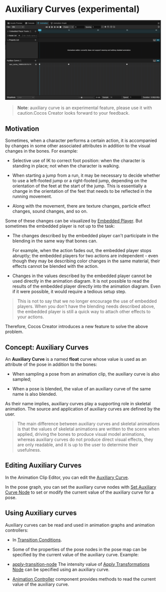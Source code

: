 # Auxiliary Curves (experimental)

![auxiliary-curve.png](./img/auxiliary-curve.png)

> **Note**: auxiliary curve is an experimental feature, please use it with caution.Cocos Creator looks forward to your feedback.

## Motivation

Sometimes, when a character performs a certain action, it is accompanied by changes in some other associated attributes in addition to the visual changes in the bones. For example:

- Selective use of IK to correct foot position: when the character is standing in place; not when the character is walking.

- When starting a jump from a run, it may be necessary to decide whether to use a left-footed jump or a right-footed jump, depending on the orientation of the feet at the start of the jump. This is essentially a change in the orientation of the feet that needs to be reflected in the running movement.

- Along with the movement, there are texture changes, particle effect changes, sound changes, and so on.

Some of these changes can be visualized by [Embedded Player](../../../embedded-player.md). But sometimes the embedded player is not up to the task:

- The changes described by the embedded player can't participate in the blending in the same way that bones can.

  For example, when the action fades out, the embedded player stops abruptly; the embedded players for two actions are independent - even though they may be describing color changes in the same material, their effects cannot be blended with the action.

- Changes in the values described by the embedded player cannot be used directly in the animation diagram.
  It is not possible to read the results of the embedded player directly into the animation diagram. Even if it were possible, it would require a tedious setup step.

> This is not to say that we no longer encourage the use of embedded players. When you don't have the blending needs described above, the embedded player is still a quick way to attach other effects to your actions.

Therefore, Cocos Creator introduces a new feature to solve the above problem.

## Concept: Auxiliary Curves

An **Auxiliary Curve** is a named **float** curve whose value is used as an attribute of the pose in addition to the bones:

- When sampling a pose from an animation clip, the auxiliary curve is also sampled;

- When a pose is blended, the value of an auxiliary curve of the same name is also blended.

As their name implies, auxiliary curves play a supporting role in skeletal animation. The source and application of auxiliary curves are defined by the user.

> The main difference between auxiliary curves and skeletal animations is that the values of skeletal animations are written to the scene when applied, driving the bones to produce visual model animations, whereas auxiliary curves do not produce direct visual effects, they are only readable, and it is up to the user to determine their usefulness.

## Editing Auxiliary Curves

In the Animation Clip Editor, you can edit the [Auxiliary Curve](../../../animation-auxiliary-curve.md).

In the pose graph, you can set the auxiliary curve nodes with [Set Auxiliary Curve Node](../pose-graph/pose-nodes/modify-pose.md##Set%20auxiliary%20curve) to set or modify the current value of the auxiliary curve for a pose.

## Using Auxiliary curves

Auxiliary curves can be read and used in animation graphs and animation controllers:

- In [Transition Conditions](../../state-transition.md).

- Some of the properties of the pose nodes in the pose map can be specified by the current value of the auxiliary curve. Example:

- [apply-transition-node](../pose-graph/pose-nodes/modify-pose.md#Apply%20Transformations) The intensity value of [Apply Transformations Node](../pose-graph/pose-nodes/modify-pose.md#Apply%20Transformations) can be specified using an auxiliary curve.

- [Animation Controller](../../animation-controller.md) component provides methods to read the current value of the auxiliary curve.
